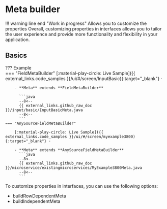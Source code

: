 # Meta builder

!!! warning line end "Work in progress"
Allows you to customize the properties
Overall, customizing properties in interfaces allows you to tailor the user experience and provide more functionality and flexibility in your application.

## Basics
 
??? Example  
    === "FieldMetaBuilder"
        [:material-play-circle: Live Sample]({{ external_links.code_samples }}/ui/#/screen/InputBasic){:target="_blank"} ·

        - **Meta** extends **FieldMetaBuilder**
    
          ```java
          --8<--
          {{ external_links.github_raw_doc }}/input/basic/InputBasicMeta.java
          --8<--
          ```
    === "AnySourceFieldMetaBuilder"

        [:material-play-circle: Live Sample]({{ external_links.code_samples }}/ui/#/screen/myexample3800){:target="_blank"} ·
    
        - **Meta** extends **AnySourceFieldMetaBuilder**
          ```java
          --8<--
          {{ external_links.github_raw_doc }}/microservice/existingmicroservices/MyExample3800Meta.java
          --8<--
          ```

To customize properties in interfaces, you can use the following options:

* buildRowDependentMeta
* buildIndependentMeta
<!-- 
### buildRowDependentMeta
#### addConcreteValue 

 
####  setDictionaryTypeWithConcreteValuesFromList 
	 
	 * Fills the list of selectable values in the dropdown list with concrete dictionary values
	 *
	 * @param field widget field with type dictionary
	 * @param type dictionary type
	 * @param lovs list of dictionary codes (with type LOV)


#### setRequired 

#### setNotRequired 

#### setDisabled
ou can disable a property by setting it to a specific value that indicates it should not be used or displayed. For example, you can add a "disabled" attribute to a property in the interface definition.
####  setEnabled 

####  setDictionaryTypeWithAllValues 

####  setDictionaryTypeWithCustomValues 

####  setDictionaryTypeWithConcreteValues  

####   setConcreteValues 

####  setEnumValues  

####  setDrilldown 
You can create a link property that links to another property or resource. This can be useful for creating relationships between different parts of the interface or for allowing users to navigate to related information. For example, you can add a "link" attribute to a property in the interface definition and specify the URL of the related resource.
####   setDrilldowns 

####  setDictionaryValuesWithIcons 

####  setCurrentValue 

####  setPlaceholder( 


### buildIndependentMeta 
####  addConcreteFilterValue

	/**
	 * Adds a value to the existing list of filterable values
	 *
	 * @param field widget field with type dictionary
	 * @param dictDTO DTO with dictionary value
	 */

#### enableFilter 

####  setAllFilterValuesByLovType 

####   setConcreteFilterValues

####   setEnumFilterValues 
####  setForceActive 
#### setEphemeral
####  setHidden
####  setFilterValuesWithIcons 
#### setFileAccept 

--->